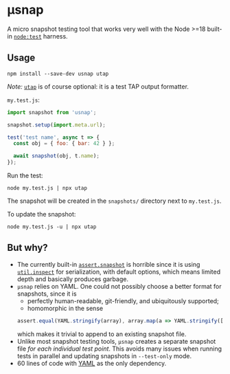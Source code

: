# μsnap
A micro snapshot testing tool that works very well with the Node >=18 built-in [`node:test`](https://nodejs.org/docs/latest-v18.x/api/test.html) harness.

## Usage
```
npm install --save-dev usnap utap
```
*Note:* [`utap`](https://github.com/dmaevsky/utap) is of course optional: it is a test TAP output formatter.

`my.test.js`:
```js
import snapshot from 'usnap';

snapshot.setup(import.meta.url);

test('test name', async t => {
  const obj = { foo: { bar: 42 } };

  await snapshot(obj, t.name);
});
```
Run the test:
```
node my.test.js | npx utap
```
The snapshot will be created in the `snapshots/` directory next to `my.test.js`.

To update the snapshot:
```
node my.test.js -u | npx utap
```

## But why?

- The currently built-in [`assert.snapshot`](https://nodejs.org/docs/latest-v18.x/api/assert.html#assertsnapshotvalue-name) is horrible since it is using [`util.inspect`](https://nodejs.org/docs/latest-v18.x/api/util.html#utilinspectobject-options) for serialization, with default options, which means limited depth and basically produces garbage.
- `μsnap` relies on YAML. One could not possibly choose a better format for snapshots, since it is
  - perfectly human-readable, git-friendly, and ubiquitously supported;
  - homomorphic in the sense
  ```js
  assert.equal(YAML.stringify(array), array.map(a => YAML.stringify([a])).join(''))
  ```
  which makes it trivial to append to an existing snapshot file.
- Unlike most snapshot testing tools, `μsnap` creates a separate snapshot file *for each individual test point*. This avoids many issues when running tests in parallel and updating snapshots in `--test-only` mode.
- 60 lines of code with [YAML](https://www.npmjs.com/package/yaml) as the only dependency.
